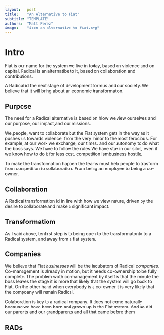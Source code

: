```yaml
---
layout:   post
title:    "An Alternative to Fiat"
subtitle: "TEMPLATE"
authors:  "Matt Perez"
image:    "icon-an-alternative-to-fiat.svg"
---
```


<div style='display:none; '>
 <p>Fiat is our name for the system we live in today, based on violence. Radical is an alternatibe to it.</p>
</div>

<h1>Intro</h1> 
 <p>Fiat is our name for the system we live in today, based on violence and on capital. Radical is an alternatibe to it, based on collaboration and contributions.</p>
 <p>A Radical id the next stage of development formus and our society. We believe that it will bring about an economic transformation.</p>

 <h2>Purpose</h2>
  <p>The need for a Radical alternative is based on hiow we view ourselves and our purpose, our impact,and our missions.</p>
  <p>We,people, want to collaborate but the Fiat system gets in the way as it pushes us towards violence, from the very minor to the most ferocious. For example, at our work we exchange, our times. and our autonomy to do what the boss says. We have to follow the rules.We have stay in our silos, even if we know how to do it for less cost. competition ismbusiness hostile.</p>
  <p>To make the transformation happen the teams must help people to trasform from competition to collaboration. From being an employee to being a co-owner.</p>

 <h2>Collaboration</h2>
  <p>A Radical transformation id in line with how we view nature, driven by the desire to collaborate and make a significant impact.</p>

 <h2>Transformatiom</h2>
  <p>As I said above, tenfirst step is to being open to the transformatonto to a Radical system, and away from a fiat system.</p>

 <h2>Companies</h2>
  <p>We believe that Fiat <em>businesses</em> will be the incubators of Radical <em>companies</em>. Co-management is already in motion, but it needs co-ownership to be fully complete. The problem woth co-management by itself is that the minute the boss leaves the stage it is more that likely that the system will go back to Fiat. On the other hand when everybody is a co-owner it is very likely that the compoany will remain Radical.</p>
  <p>Colaboration is key to a radical company. It does not come naturally because we have been born and grown up in the Fiat system. And so did our parents and our grandparents and all that came before them</p>

<h2>RADs</h2>